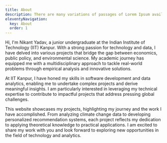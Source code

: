 ```yaml
---
title: About
description: There are many variations of passages of Lorem Ipsum available.
eleventyNavigation:
  key: About
  order: 1
---
```


Hi, I'm Nikant Yadav, a junior undergraduate at the Indian Institute of Technology (IIT) Kanpur. With a strong passion for technology and data, I have delved into various projects that bridge the gap between economics, public policy, and environmental science. My academic journey has equipped me with a multidisciplinary approach to tackle real-world problems through empirical analysis and innovative solutions.

At IIT Kanpur, I have honed my skills in software development and data analytics, enabling me to undertake complex projects and derive meaningful insights. I am particularly interested in leveraging my technical expertise to contribute to impactful projects that address pressing global challenges.

This website showcases my projects, highlighting my journey and the work I have accomplished. From analyzing climate change data to developing personalized recommendation systems, each project reflects my dedication to applying theoretical knowledge to practical applications. I am excited to share my work with you and look forward to exploring new opportunities in the field of technology and analytics.
